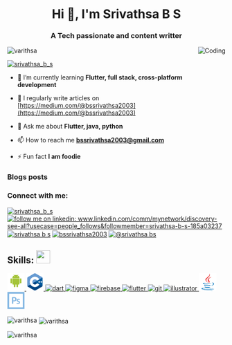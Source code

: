 <h1 align="center">Hi 👋, I'm Srivathsa B S</h1>
<h3 align="center">A Tech passionate and content writter</h3>

<img align = "right" alt = "Coding" widtht = "300" height= "300" src= "https://cdn.dribbble.com/users/1090020/screenshots/3901343/________-5.gif">

<p align="left"> <img src="https://komarev.com/ghpvc/?username=varithsa&label=Profile%20views&color=0e75b6&style=flat" alt="varithsa" /> </p>

<p align="left"> <a href="https://twitter.com/srivathsa_b_s" target="blank"><img src="https://img.shields.io/twitter/follow/srivathsa_b_s?logo=twitter&style=for-the-badge" alt="srivathsa_b_s" /></a> </p>

- 🌱 I’m currently learning **Flutter, full stack, cross-platform development**

- 📝 I regularly write articles on [https://medium.com/@bssrivathsa2003](https://medium.com/@bssrivathsa2003)

- 💬 Ask me about **Flutter, java, python**

- 📫 How to reach me **bssrivathsa2003@gmail.com**

- ⚡ Fun fact **I am foodie**

### Blogs posts
<!-- BLOG-POST-LIST:START -->
<!-- BLOG-POST-LIST:END -->

<h3 align="left">Connect with me:</h3>
<p align="left">
<a href="https://twitter.com/srivathsa_b_s" target="blank"><img align="center" src="https://raw.githubusercontent.com/rahuldkjain/github-profile-readme-generator/master/src/images/icons/Social/twitter.svg" alt="srivathsa_b_s" height="30" width="40" /></a>
<a href="https://linkedin.com/in/follow me on linkedin: www.linkedin.com/comm/mynetwork/discovery-see-all?usecase=people_follows&followmember=srivathsa-b-s-185a03237" target="blank"><img align="center" src="https://raw.githubusercontent.com/rahuldkjain/github-profile-readme-generator/master/src/images/icons/Social/linked-in-alt.svg" alt="follow me on linkedin: www.linkedin.com/comm/mynetwork/discovery-see-all?usecase=people_follows&followmember=srivathsa-b-s-185a03237" height="30" width="40" /></a>
<a href="https://fb.com/srivathsa b s" target="blank"><img align="center" src="https://raw.githubusercontent.com/rahuldkjain/github-profile-readme-generator/master/src/images/icons/Social/facebook.svg" alt="srivathsa b s" height="30" width="40" /></a>
<a href="https://instagram.com/bssrivathsa2003" target="blank"><img align="center" src="https://raw.githubusercontent.com/rahuldkjain/github-profile-readme-generator/master/src/images/icons/Social/instagram.svg" alt="bssrivathsa2003" height="30" width="40" /></a>
<a href="https://medium.com/@srivathsa bs" target="blank"><img align="center" src="https://raw.githubusercontent.com/rahuldkjain/github-profile-readme-generator/master/src/images/icons/Social/medium.svg" alt="@srivathsa bs" height="30" width="40" /></a>
</p>

<h2> Skills: <img src = "https://media2.giphy.com/media/QssGEmpkyEOhBCb7e1/giphy.gif?cid=ecf05e47a0n3gi1bfqntqmob8g9aid1oyj2wr3ds3mg700bl&rid=giphy.gif" width = 32px height= 30px > </h2>
<p align="left"> <a href="https://developer.android.com" target="_blank" rel="noreferrer"> <img src="https://raw.githubusercontent.com/devicons/devicon/master/icons/android/android-original-wordmark.svg" alt="android" width="40" height="40"/> </a> <a href="https://www.w3schools.com/cpp/" target="_blank" rel="noreferrer"> <img src="https://raw.githubusercontent.com/devicons/devicon/master/icons/cplusplus/cplusplus-original.svg" alt="cplusplus" width="40" height="40"/> </a> <a href="https://dart.dev" target="_blank" rel="noreferrer"> <img src="https://www.vectorlogo.zone/logos/dartlang/dartlang-icon.svg" alt="dart" width="40" height="40"/> </a> <a href="https://www.figma.com/" target="_blank" rel="noreferrer"> <img src="https://www.vectorlogo.zone/logos/figma/figma-icon.svg" alt="figma" width="40" height="40"/> </a> <a href="https://firebase.google.com/" target="_blank" rel="noreferrer"> <img src="https://www.vectorlogo.zone/logos/firebase/firebase-icon.svg" alt="firebase" width="40" height="40"/> </a> <a href="https://flutter.dev" target="_blank" rel="noreferrer"> <img src="https://www.vectorlogo.zone/logos/flutterio/flutterio-icon.svg" alt="flutter" width="40" height="40"/> </a> <a href="https://git-scm.com/" target="_blank" rel="noreferrer"> <img src="https://www.vectorlogo.zone/logos/git-scm/git-scm-icon.svg" alt="git" width="40" height="40"/> </a> <a href="https://www.adobe.com/in/products/illustrator.html" target="_blank" rel="noreferrer"> <img src="https://www.vectorlogo.zone/logos/adobe_illustrator/adobe_illustrator-icon.svg" alt="illustrator" width="40" height="40"/> </a> <a href="https://www.java.com" target="_blank" rel="noreferrer"> <img src="https://raw.githubusercontent.com/devicons/devicon/master/icons/java/java-original.svg" alt="java" width="40" height="40"/> </a> <a href="https://www.photoshop.com/en" target="_blank" rel="noreferrer"> <img src="https://raw.githubusercontent.com/devicons/devicon/master/icons/photoshop/photoshop-line.svg" alt="photoshop" width="40" height="40"/> </a> </p>

<p><img align="left" src="https://github-readme-stats.vercel.app/api/top-langs?username=varithsa&show_icons=true&locale=en&layout=compact" alt="varithsa" /></p>

<p>&nbsp;<img align="center" src="https://github-readme-stats.vercel.app/api?username=varithsa&show_icons=true&locale=en" alt="varithsa" /></p>

<p><img align="center" src="https://github-readme-streak-stats.herokuapp.com/?user=varithsa&" alt="varithsa" /></p>

